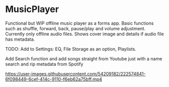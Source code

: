 # MusicPlayer
Functional but WIP offline music player as a forms app. Basic functions such as shuffle, forward, back, pause/play and volume adjustment.
Currently only offline audio files. Shows cover image and details if audio file has metadata.

TODO: Add to Settings: EQ, File Storage as an option, Playlists.

Add Search function and add songs straight from Youtube just with a name search and rip metadata from Spotify



https://user-images.githubusercontent.com/54209182/222574841-6f098449-6cef-414c-9110-f6eb62a75bff.mp4
